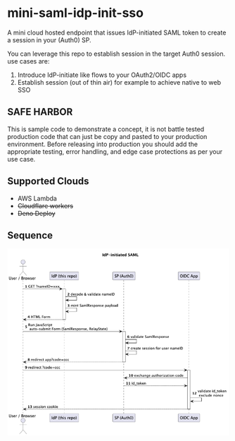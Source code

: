 # mini-saml-idp-init-sso

A mini cloud hosted endpoint that issues IdP-initiated SAML token to create a session in your (Auth0) SP.

You can leverage this repo to establish session in the target Auth0 session. use cases are:

1. Introduce IdP-initiate like flows to your OAuth2/OIDC apps
2. Establish session (out of thin air) for example to achieve native to web SSO

## SAFE HARBOR
This is sample code to demonstrate a concept, it is not battle tested production code that can just be copy and pasted to your
production environment. Before releasing into production you should add the appropriate testing, error handling, and edge
case protections as per your use case.

## Supported Clouds
* AWS Lambda
* ~~Cloudflare workers~~
* ~~Deno Deploy~~

## Sequence
![Sequence diagram](./seq.png)